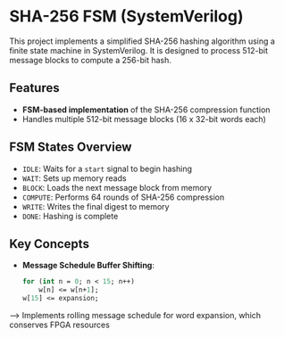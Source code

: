 # SHA-256 FSM (SystemVerilog)

This project implements a simplified SHA-256 hashing algorithm using a finite state machine in SystemVerilog. It is designed to process 512-bit message blocks to compute a 256-bit hash.

## Features

- **FSM-based implementation** of the SHA-256 compression function
- Handles multiple 512-bit message blocks (16 x 32-bit words each)

## FSM States Overview

- `IDLE`: Waits for a `start` signal to begin hashing
- `WAIT`: Sets up memory reads
- `BLOCK`: Loads the next message block from memory
- `COMPUTE`: Performs 64 rounds of SHA-256 compression
- `WRITE`: Writes the final digest to memory
- `DONE`: Hashing is complete

## Key Concepts

- **Message Schedule Buffer Shifting**:
  ```systemverilog
  for (int n = 0; n < 15; n++) 
      w[n] <= w[n+1];
  w[15] <= expansion;
--> Implements rolling message schedule for word expansion, which conserves FPGA resources
